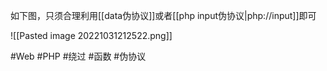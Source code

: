如下图，只须合理利用[[data伪协议]]或者[[php input伪协议|php://input]]即可

![[Pasted image 20221031212522.png]]

#Web #PHP #绕过 #函数 #伪协议